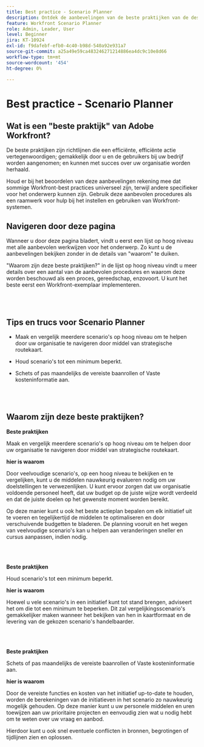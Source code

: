 ```yaml
---
title: Best practice - Scenario Planner
description: Ontdek de aanbevelingen van de beste praktijken van de deskundigen van Adobe Workfront over het hulpmiddel van de Planner van het Scenario.
feature: Workfront Scenario Planner
role: Admin, Leader, User
level: Beginner
jira: KT-10924
exl-id: f9dafebf-efb0-4c40-b98d-540a92e931a7
source-git-commit: a25a49e59ca483246271214886ea4dc9c10e8d66
workflow-type: tm+mt
source-wordcount: '454'
ht-degree: 0%

---
```


# Best practice - Scenario Planner

## Wat is een &quot;beste praktijk&quot; van Adobe Workfront?

De beste praktijken zijn richtlijnen die een efficiënte, efficiënte actie vertegenwoordigen; gemakkelijk door u en de gebruikers bij uw bedrijf worden aangenomen; en kunnen met succes over uw organisatie worden herhaald.

Houd er bij het beoordelen van deze aanbevelingen rekening mee dat sommige Workfront-best practices universeel zijn, terwijl andere specifieker voor het onderwerp kunnen zijn. Gebruik deze aanbevolen procedures als een raamwerk voor hulp bij het instellen en gebruiken van Workfront-systemen.

## Navigeren door deze pagina

Wanneer u door deze pagina bladert, vindt u eerst een lijst op hoog niveau met alle aanbevolen werkwijzen voor het onderwerp. Zo kunt u de aanbevelingen bekijken zonder in de details van &quot;waarom&quot; te duiken.

&quot;Waarom zijn deze beste praktijken?&quot; in de lijst op hoog niveau vindt u meer details over een aantal van de aanbevolen procedures en waarom deze worden beschouwd als een proces, gereedschap, enzovoort. U kunt het beste eerst een Workfront-exemplaar implementeren.

</br>
</br>

## Tips en trucs voor Scenario Planner

* Maak en vergelijk meerdere scenario&#39;s op hoog niveau om te helpen door uw organisatie te navigeren door middel van strategische routekaart.

* Houd scenario&#39;s tot een minimum beperkt.

* Schets of pas maandelijks de vereiste baanrollen of Vaste kosteninformatie aan.

</br>
</br>

## Waarom zijn deze beste praktijken?

**Beste praktijken**

Maak en vergelijk meerdere scenario&#39;s op hoog niveau om te helpen door uw organisatie te navigeren door middel van strategische routekaart.



**hier is waarom**

Door veelvoudige scenario&#39;s, op een hoog niveau te bekijken en te vergelijken, kunt u de middelen nauwkeurig evalueren nodig om uw doelstellingen te verwezenlijken. U kunt ervoor zorgen dat uw organisatie voldoende personeel heeft, dat uw budget op de juiste wijze wordt verdeeld en dat de juiste doelen op het gewenste moment worden bereikt.



Op deze manier kunt u ook het beste actieplan bepalen om elk initiatief uit te voeren en tegelijkertijd de middelen te optimaliseren en door verschuivende budgetten te bladeren. De planning vooruit en het wegen van veelvoudige scenario&#39;s kan u helpen aan veranderingen sneller en cursus aanpassen, indien nodig.

</br>
</br>

**Beste praktijken**

Houd scenario&#39;s tot een minimum beperkt.



**hier is waarom**

Hoewel u vele scenario&#39;s in een initiatief kunt tot stand brengen, adviseert het om die tot een minimum te beperken. Dit zal vergelijkingsscenario&#39;s gemakkelijker maken wanneer het bekijken van hen in kaartformaat en de levering van de gekozen scenario&#39;s handelbaarder.

</br>
</br>

**Beste praktijken**

Schets of pas maandelijks de vereiste baanrollen of Vaste kosteninformatie aan.

**hier is waarom**

Door de vereiste functies en kosten van het initiatief up-to-date te houden, worden de berekeningen van de initiatieven in het scenario zo nauwkeurig mogelijk gehouden. Op deze manier kunt u uw personele middelen en uren toewijzen aan uw prioritaire projecten en eenvoudig zien wat u nodig hebt om te weten over uw vraag en aanbod.



Hierdoor kunt u ook snel eventuele conflicten in bronnen, begrotingen of tijdlijnen zien en oplossen.
